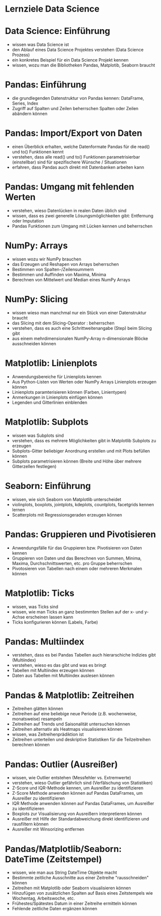 # Lernziele Data Science

# Data Science: Einführung

- wissen was Data Science ist
- den Ablauf eines Data Science Projektes verstehen (Data Science Prozess)
- ein konkretes Beispiel für ein Data Science Projekt kennen
- wissen, wozu man die Bibliotheken Pandas, Matplotib, Seaborn braucht

# Pandas: Einführung

- die grundlegenden Datenstruktur von Pandas kennen: DataFrame, Series, Index
- Zugriff auf Spalten und Zeilen beherrschen
  Spalten oder Zeilen abändern können

# Pandas: Import/Export von Daten

- einen Überblick erhalten, welche Datenformate Pandas für die read() und to() Funktionen kennt
- verstehen, dass alle read() und to() Funktionen parametrisierbar (einstellbar) sind für spezifischere Wünsche / Situationen
- erfahren, dass Pandas auch direkt mit Datenbanken arbeiten kann

# Pandas: Umgang mit fehlenden Werten

- verstehen, wieso Datenlücken in realen Daten üblich sind
- wissen, dass es zwei generelle Lösungsmöglichkeiten gibt: Entfernung oder Imputation
- Pandas Funktionen zum Umgang mit Lücken kennen und beherrschen

# NumPy: Arrays

- wissen wozu wir NumPy brauchen
- das Erzeugen und Reshapen von Arrays beherrschen
- Bestimmen von Spalten-/Zeilensummern
- Bestimmen und Auffinden von Maxima, Minima
- Berechnen von Mittelwert und Median eines NumPy Arrays


# NumPy: Slicing

- wissen wieso man manchmal nur ein Stück von einer Datenstruktur braucht
- das Slicing mit dem Slicing-Operator : beherrschen
- verstehen, dass es auch eine Schrittweitenangabe (Step) beim Slicing gibt
- aus einem mehrdimensionalen NumPy-Array n-dimensionale Blöcke ausschneiden können


# Matplotlib: Linienplots

- Anwendungsbereiche für Linienplots kennen
- Aus Python-Listen von Werten oder NumPy Arrays Linienplots erzeugen können
- Linienplots paramterisieren können (Farben, Linientypen)
- Anmerkungen in Linienplots einfügen können
- Legenden und Gitterlinien einblenden

# Matplotlib: Subplots

- wissen was Subplots sind
- verstehen, dass es mehrere Möglichkeiten gibt in Matplotlib Subplots zu erzeugen
- Subplots-Gitter beliebiger Anordnung erstellen und mit Plots befüllen können
- Subplots parametrisieren können (Breite und Höhe über mehrere Gitterzellen festlegen)

# Seaborn: Einführung

- wissen, wie sich Seaborn von Matplotlib unterscheidet
- violinplots, boxplots, jointplots, kdeplots, countplots, facetgrids kennen lernen
- Scatterplots mit Regressionsgeraden erzeugen können

# Pandas: Gruppieren und Pivotisieren

- Anwendungsfälle für das Gruppieren bzw. Pivotisieren von Daten kennen
- Gruppieren von Daten und das Berechnen von Summen, Minima, Maxima, Durchschnittswerten, etc. pro Gruppe beherrschen
- Pivotosieren von Tabellen nach einem oder mehreren Merkmalen können

# Matplotlib: Ticks

- wissen, was Ticks sind
- wissen, wie man Ticks an ganz bestimmten Stellen auf der x- und y-Achse erscheinen lassen kann
- Ticks konfigurieren können (Labels, Farbe)

# Pandas: Multiindex

- verstehen, dass es bei Pandas Tabellen auch hierarschiche Indizies gibt (Multiindex)
- verstehen, wieso es das gibt und was es bringt
- Tabellen mit Multiindex erzeugen können
- Daten aus Tabellen mit Multiindex auslesen können

# Pandas & Matplotlib: Zeitreihen

- Zeitreihen glätten können
- Zeitreihen auf eine beliebige neue Periode (z.B. wochenweise, monatsweise) resampeln
- Zeitreihen auf Trends und Saisonalität untersuchen können
- Zeitreihen alternativ als Heatmaps visualisieren können
- wissen, was Zeitreihenprädiktion ist
- Zeitreihen unterteilen und deskriptive Statistiken für die Teilzeitreihen berechnen können

# Pandas: Outlier (Ausreißer)

- wissen, wie Outlier entstehen (Messfehler vs. Extremwerte)
- verstehen, wieso Outlier gefährlich sind (Verfälschung von Statistiken)
- Z-Score und IQR-Methode kennen, um Ausreißer zu identifizieren
- Z-Score Methode anwenden können auf Pandas DataFrames, um Ausreißer zu identifizieren
- IQR Methode anwenden können auf Pandas DataFrames, um Ausreißer zu identifizieren
- Boxplots zur Visualisierung von Ausreißern interpretieren können
- Ausreißer mit Hilfe der Standardabweichung direkt identifizieren und rausfiltern können
- Ausreißer mit Winsorizing entfernen

# Pandas/Matplotlib/Seaborn: DateTime (Zeitstempel)

- wissen, wie man aus String DateTime Objekte macht
- Bestimmte zeitliche Ausschnitte aus einer Zeitreihe "rausschneiden" können
- Zeitreihen mit Matplotlib oder Seaborn visualisieren können
- Hinzufügen von zusätzlichen Spalten auf Basis eines Zeitstempels wie Wochentag, Arbeitswoche, etc.
- Frühestes/Spätestes Datum in einer Zeitreihe ermitteln können
- Fehlende zeitliche Daten ergänzen können
